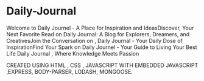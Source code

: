 # Daily-Journal

Welcome to Daily Journel - A Place for Inspiration and IdeasDiscover,
Your Next Favorite Read on Daily Journal: A Blog for Explorers, Dreamers, and CreativesJoin the Conversation on ,
Daily Journal - Your Daily Dose of InspirationFind Your Spark on Daily Journel - Your Guide to Living Your Best Life Daily Journal ,
Where Knowledge Meets Passion

CREATED USING HTML , CSS , JAVASCRIPT WITH EMBEDDED JAVASCRIPT ,EXPRESS, BODY-PARSER, LODASH, MONGOOSE.
